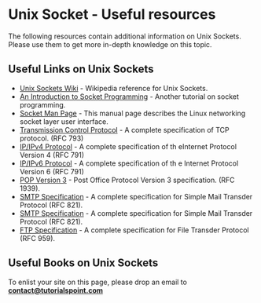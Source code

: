 # Unix Socket - Useful resources

The following resources contain additional information on Unix Sockets. Please use them to get more in-depth knowledge on this topic.

## Useful Links on Unix Sockets

* [Unix Sockets Wiki](http://www.uwo.ca/its/doc/courses/notes/socket/) - Wikipedia reference for Unix Sockets.
* [An Introduction to Socket Programming](http://www.uwo.ca/its/doc/courses/notes/socket/) - Another tutorial on socket programming.
* [Socket Man Page](http://linux.die.net/man/7/socket) - This manual page describes the Linux networking socket layer user interface.
* [Transmission Control Protocol](http://www.faqs.org/rfcs/rfc793.html) - A complete specification of TCP protocol. \(RFC 793\)
* [IP/IPv4 Protocol](http://www.faqs.org/rfcs/rfc791.html) - A complete specification of th eInternet Protocol Version 4 \(RFC 791\)
* [IP/IPv6 Protocol](http://www.faqs.org/rfcs/rfc2460.html) - A complete specification of th e Internet Protocol Version 6 \(RFC 791\)
* [POP Version 3](http://www.ietf.org/rfc/rfc1939.txt) - Post Office Protocol Version 3 specification. \(RFC 1939\).
* [SMTP Specification](http://www.ietf.org/rfc/rfc0821.txt) - A complete specification for Simple Mail Transder Protocol \(RFC 821\).
* [SMTP Specification](http://www.ietf.org/rfc/rfc0821.txt) - A complete specification for Simple Mail Transder Protocol \(RFC 821\).
* [FTP Specification](http://www.faqs.org/rfcs/rfc959.html) - A complete specification for File Transder Protocol \(RFC 959\).

## Useful Books on Unix Sockets

To enlist your site on this page, please drop an email to **contact@tutorialspoint.com**

